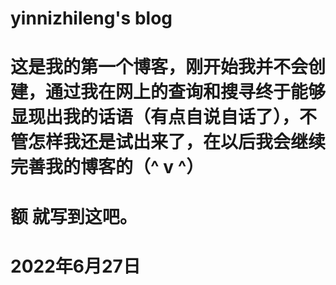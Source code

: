 # yinnizhileng's blog
# 这是我的第一个博客，刚开始我并不会创建，通过我在网上的查询和搜寻终于能够显现出我的话语（有点自说自话了），不管怎样我还是试出来了，在以后我会继续完善我的博客的（^ v ^）
# 额 就写到这吧。
# 2022年6月27日

